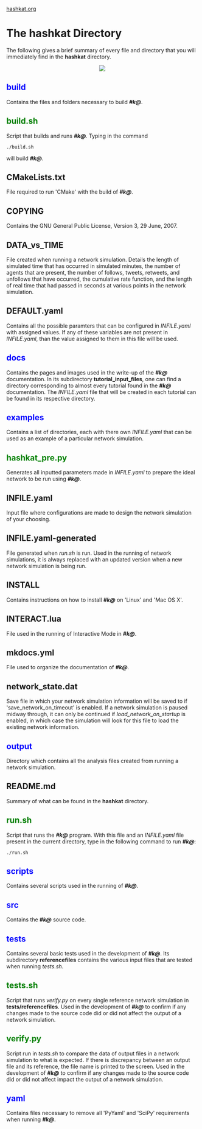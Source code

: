 [hashkat.org](http://hashkat.org)

# The **hashkat** Directory

The following gives a brief summary of every file and directory that you will immediately find in the **hashkat** directory.

<p align='center'>
<img src='../img/directory.png'>
</p>

## <span style="color:blue">build</span> 

Contains the files and folders necessary to build ***#k@***.

## <span style="color:green">build.sh</span> 

Script that builds and runs ***#k@***. Typing in the command

`./build.sh`

will build ***#k@***.

## CMakeLists.txt

File required to run 'CMake' with the build of ***#k@***.

## COPYING

Contains the GNU General Public License, Version 3, 29 June, 2007.

## DATA_vs_TIME

File created when running a network simulation. Details the length of simulated time that has occurred in simulated minutes, the number of agents that are present, the number of follows, tweets, retweets, and unfollows that have occurred, the cumulative rate function, and the length of real time that had passed in seconds at various points in the network simulation.

## DEFAULT.yaml

Contains all the possible paramters that can be configured in *INFILE.yaml* with assigned values. If any of these variables are not present in *INFILE.yaml*, than the value assigned to them in this file will be used.

## <span style="color:blue">docs</span> 

Contains the pages and images used in the write-up of the ***#k@*** documentation. In its subdirectory **tutorial_input_files**, one can find a directory corresponding to almost every tutorial found in the ***#k@*** documentation. The *INFILE.yaml* file that will be created in each tutorial can be found in its respective directory.

## <span style="color:blue">examples</span> 

Contains a list of directories, each with there own *INFILE.yaml* that can be used as an example of a particular network simulation.

## <span style="color:green">hashkat_pre.py</span>

Generates all inputted parameters made in *INFILE.yaml* to prepare the ideal network to be run using ***#k@***.

## INFILE.yaml

Input file where configurations are made to design the network simulation of your choosing.

## INFILE.yaml-generated

File generated when *run.sh* is run. Used in the running of network simulations, it is always replaced with an updated version when a new network simulation is being run.

## INSTALL

Contains instructions on how to install ***#k@*** on 'Linux' and 'Mac OS X'.

## INTERACT.lua

File used in the running of Interactive Mode in ***#k@***.

## mkdocs.yml

File used to organize the documentation of ***#k@***.

## network_state.dat

Save file in which your network simulation information will be saved to if 'save_network_on_timeout' is enabled. If a network simulation is paused midway through, it can only be continued if *load_network_on_startup* is enabled, in which case the simulation will look for this file to load the existing network information. 

## <span style="color:blue">output</span>

Directory which contains all the analysis files created from running a network simulation.

## README.md

Summary of what can be found in the **hashkat** directory.

## <span style="color:green">run.sh</span>

Script that runs the ***#k@*** program. With this file and an *INFILE.yaml* file present in the current directory, type in the following command to run ***#k@***:

`./run.sh`

## <span style="color:blue">scripts</span> 

Contains several scripts used in the running of ***#k@***. 

## <span style="color:blue">src</span>

Contains the ***#k@*** source code.

## <span style="color:blue">tests</span>

Contains several basic tests used in the development of ***#k@***. Its subdirectory **referencefiles** contains the various input files that are tested when running *tests.sh*.

## <span style="color:green">tests.sh</span> 

Script that runs *verify.py* on every single reference network simulation in **tests/referencefiles**. Used in the development of ***#k@*** to confirm if any changes made to the source code did or did not affect the output of a network simulation.

## <span style="color:green">verify.py</span> 

Script run in *tests.sh* to compare the data of output files in a network simulation to what is expected. If there is discrepancy between an output file and its reference, the file name is printed to the screen. Used in the development of ***#k@*** to confirm if any changes made to the source code did or did not affect impact the output of a network simulation.   

## <span style="color:blue">yaml</span>

Contains files necessary to remove all 'PyYaml' and 'SciPy' requirements when running ***#k@***.